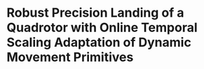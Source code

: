 # Robust Precision Landing of a Quadrotor with Online Temporal Scaling Adaptation of Dynamic Movement Primitives

